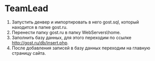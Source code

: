 # TeamLead
1) Запустить денвер и импортировать в него gost.sql, который находится в папке gost.ru.
2) Перенести папку gost.ru в папку WebServers\home.
3) Заполнить базу данных, для этого переходим по ссылке http://gost.ru/db/insert.php.
4) После добавления записей в базу данных переходим на главную страницу сайта.
